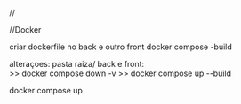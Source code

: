 //


//Docker

criar dockerfile no back e outro front
docker compose -build


alteraçoes: 
    pasta raiza/ back e front:     
        >>  docker compose down -v
        >> docker compose up --build


docker compose up

